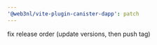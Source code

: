 ```yaml
---
'@web3nl/vite-plugin-canister-dapp': patch
---
```


fix release order (update versions, then push tag)
